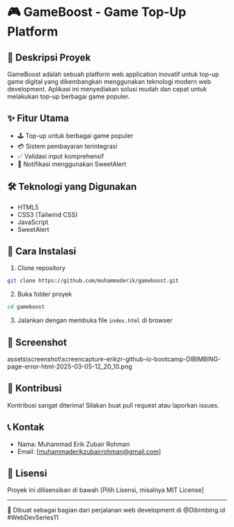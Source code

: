 # 🎮 GameBoost - Game Top-Up Platform

## 📝 Deskripsi Proyek
GameBoost adalah sebuah platform web application inovatif untuk top-up game digital yang dikembangkan menggunakan teknologi modern web development. Aplikasi ini menyediakan solusi mudah dan cepat untuk melakukan top-up berbagai game populer.

## ✨ Fitur Utama
- 🕹️ Top-up untuk berbagai game populer
- 💳 Sistem pembayaran terintegrasi
- ✅ Validasi input komprehensif
- 🔔 Notifikasi menggunakan SweetAlert

## 🛠️ Teknologi yang Digunakan
- HTML5
- CSS3 (Tailwind CSS)
- JavaScript
- SweetAlert

## 🚀 Cara Instalasi
1. Clone repository
```bash
git clone https://github.com/muhammaderik/gameboost.git
```

2. Buka folder proyek
```bash
cd gameboost
```

3. Jalankan dengan membuka file `index.html` di browser

## 📸 Screenshot
assets\screenshot\screencapture-erikzr-github-io-bootcamp-DIBIMBING-page-error-html-2025-03-05-12_20_10.png

## 🤝 Kontribusi
Kontribusi sangat diterima! Silakan buat pull request atau laporkan issues.

## 📞 Kontak
- Nama: Muhammad Erik Zubair Rohman
- Email: [muhammaderikzubairrohman@gmail.com]

## 📄 Lisensi
Proyek ini dilisensikan di bawah [Pilih Lisensi, misalnya MIT License]

---

🌟 Dibuat sebagai bagian dari perjalanan web development di @Dibimbing.id #WebDevSeries11
